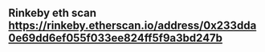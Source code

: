 ## Rinkeby eth scan https://rinkeby.etherscan.io/address/0x233dda0e69dd6ef055f033ee824ff5f9a3bd247b
